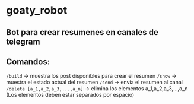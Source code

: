# goaty_robot
 ## Bot para crear resumenes en canales de telegram
 ## Comandos:
`/build` -> muestra los post disponibles para crear el resumen
`/show` -> muestra el estado actual del resumen
`/send` -> envia el resumen al canal
`/delete [a_1,a_2,a_3,...,a_n]` -> elimina los elementos a_1,a_2,a_3,...,a_n (Los elementos deben estar separados por espacio)
